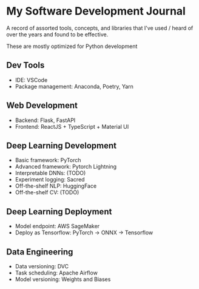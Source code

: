 # My Software Development Journal
A record of assorted tools, concepts, and libraries that I've used / heard of over the years and found to be effective. 

These are mostly optimized for Python development

## Dev Tools
- IDE: VSCode
- Package management: Anaconda, Poetry, Yarn

## Web Development
- Backend: Flask, FastAPI
- Frontend: ReactJS + TypeScript + Material UI

## Deep Learning Development
- Basic framework: PyTorch
- Advanced framework: Pytorch Lightning
- Interpretable DNNs: (TODO)
- Experiment logging: Sacred
- Off-the-shelf NLP: HuggingFace
- Off-the-shelf CV: (TODO)

## Deep Learning Deployment
- Model endpoint: AWS SageMaker
- Deploy as Tensorflow: PyTorch -> ONNX -> Tensorflow

## Data Engineering
- Data versioning: DVC
- Task scheduling: Apache Airflow
- Model versioning: Weights and Biases



